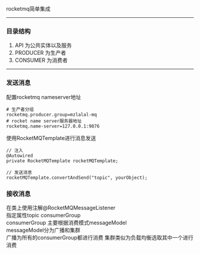 rocketmq简单集成
***
### 目录结构
1. API 为公共实体以及服务
2. PRODUCER 为生产者
3. CONSUMER 为消费者
***
### 发送消息
配置rocketmq nameserver地址
```
# 生产者分组
rocketmq.producer.group=mzlalal-mq
# rocket name server服务器地址
rocketmq.name-server=127.0.0.1:9876
```
使用RocketMQTemplate进行消息发送
```
// 注入
@Autowired
private RocketMQTemplate rocketMQTemplate;

// 发送消息
rocketMQTemplate.convertAndSend("topic", yourObject);
```
### 接收消息
在类上使用注解@RocketMQMessageListener
<br/>指定属性topic consumerGroup
<br/>consumerGroup 主要根据消费模式messageModel
<br/>messageModel分为广播和集群
<br/>广播为所有的consumerGroup都进行消费 集群类似为负载均衡选取其中一个进行消费